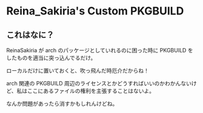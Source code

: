 # Reina_Sakiria's Custom PKGBUILD

## これはなに？

ReinaSakiria が arch のパッケージとしていれるのに困った時に PKGBUILD をしたものを適当に突っ込んでるだけ。

ローカルだけに置いておくと、吹っ飛んだ時厄介だからね！

arch 関連の PKGBUILD 周辺のライセンスとかどうすればいいのかわかんないけど、私はここにあるファイルの権利を主張することはないよ。

なんか問題があったら消すかもしれんけどね。
